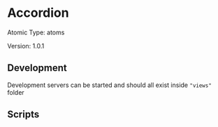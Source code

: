 # Accordion

Atomic Type: atoms

Version: 1.0.1

## Development

Development servers can be started and should all exist inside `"views"` folder

## Scripts
